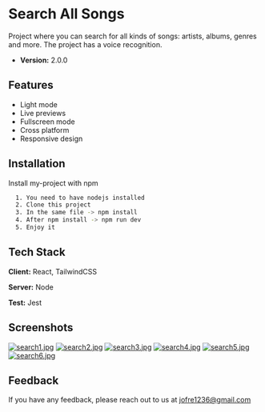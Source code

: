 
# Search All Songs

Project where you can search for all kinds of songs: artists, albums, genres and more.
The project has a voice recognition.
- **Version:** 2.0.0


## Features

- Light mode
- Live previews
- Fullscreen mode
- Cross platform
- Responsive design



## Installation

Install my-project with npm

```bash
  1. You need to have nodejs installed
  2. Clone this project
  3. In the same file -> npm install
  4. After npm install -> npm run dev
  5. Enjoy it
```
    
## Tech Stack

**Client:** React, TailwindCSS

**Server:** Node

**Test:** Jest


## Screenshots
[![search1.jpg](https://i.postimg.cc/TP0MCpKN/search1.jpg)](https://postimg.cc/v14Nm8L5)
[![search2.jpg](https://i.postimg.cc/Z5rhvf4S/search2.jpg)](https://postimg.cc/RWVYjLWs)
[![search3.jpg](https://i.postimg.cc/G2p0NdYL/search3.jpg)](https://postimg.cc/LqG0gdNw)
[![search4.jpg](https://i.postimg.cc/Dzn3rqwb/search4.jpg)](https://postimg.cc/MnPLxfRW)
[![search5.jpg](https://i.postimg.cc/T386w880/search5.jpg)](https://postimg.cc/F7xqWBHk)
[![search6.jpg](https://i.postimg.cc/7YJ4wHRb/search6.jpg)](https://postimg.cc/JG8vQLMW)


## Feedback

If you have any feedback, please reach out to us at jofre1236@gmail.com
